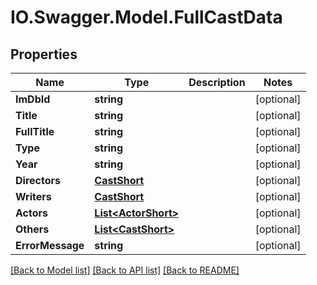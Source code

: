 # IO.Swagger.Model.FullCastData
## Properties

Name | Type | Description | Notes
------------ | ------------- | ------------- | -------------
**ImDbId** | **string** |  | [optional] 
**Title** | **string** |  | [optional] 
**FullTitle** | **string** |  | [optional] 
**Type** | **string** |  | [optional] 
**Year** | **string** |  | [optional] 
**Directors** | [**CastShort**](CastShort.md) |  | [optional] 
**Writers** | [**CastShort**](CastShort.md) |  | [optional] 
**Actors** | [**List&lt;ActorShort&gt;**](ActorShort.md) |  | [optional] 
**Others** | [**List&lt;CastShort&gt;**](CastShort.md) |  | [optional] 
**ErrorMessage** | **string** |  | [optional] 

[[Back to Model list]](../README.md#documentation-for-models) [[Back to API list]](../README.md#documentation-for-api-endpoints) [[Back to README]](../README.md)

